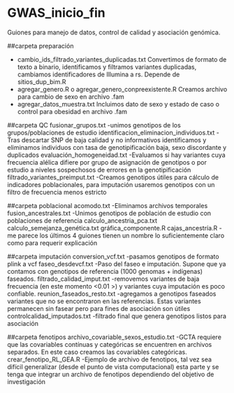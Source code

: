 # GWAS_inicio_fin

Guiones para manejo de datos, control de calidad y asociación genómica. 

##carpeta preparación
- cambio_ids_filtrado_variantes_duplicadas.txt
Convertimos de formato de texto a binario, identificamos y filtramos variantes duplicadas, cambiamos identificadores de Illumina a rs. Depende de sitios_dup_bim.R
- agregar_genero.R o agregar_genero_conpreexistente.R
Creamos archivo para cambio de sexo en archivo .fam
- agregar_datos_muestra.txt
Incluimos dato de sexo y estado de caso o control para obesidad en archivo .fam

##carpeta QC
fusionar_grupos.txt
-unimos genotipos de los grupos/poblaciones de estudio
identificacion_eliminacion_individuos.txt
-Tras descartar SNP de baja calidad y no informativos identificamos y eliminamos individuos con tasa de genotipificación baja, sexo discordante y duplicados
evaluación_homogeneidad.txt
-Evaluamos si hay variantes cuya frecuencia alélica difiere por grupo de asignación de genotipos o por estudio a niveles sospechosos de errores en la genotipificación
filtrado_variantes_preimput.txt
-Creamos genotipos útiles para cálculo de indicadores poblacionales, para imputación usaremos genotipos con un filtro de frecuencia menos estricto

##carpeta poblacional
acomodo.txt
-Eliminamos archivos temporales
fusion_ancestrales.txt
-Unimos genotipos de población de estudio con poblaciones de referencia 
calculo_ancestria_pca.txt
calculo_semejanza_genética.txt
gráfica_componente.R
cajas_ancestría.R
-me parece los últimos 4 guiones tienen un nombre lo suficientemente claro como para requerir explicación

##carpeta imputación
conversion_vcf.txt
-pasamos genotipos de formato plink a vcf
faseo_desdevcf.txt
-Paso del faseo e imputación. Supone que ya contamos con genotipos de referencia (1000 genomas + indígenas) faseados.
filtrado_calidad_imput.txt
-removemos variantes de baja frecuencia (en este momento <0.01 >) y variantes cuya imputación es poco confiable.
reunion_faseados_resto.txt
-agregamos a genotipos faseados variantes que no se encontraron en las referencias. Estas variantes permanecen sin fasear pero para fines de asociación son útiles
controlcalidad_imputados.txt
-filtrado final que genera genotipos listos para asociación

##carpeta fenotipos
archivo_covariable_sexos_estudio.txt
-GCTA requiere que las covariables contínuas y categóricas se encuentren en archivos separados. En este caso creamos las covariables categóricas.
crear_fenotipo_RL_GEA.R
-Ejemplo de archivo de fenotipos, tal vez sea difícil generalizar (desde el punto de vista computacional) esta parte y se tenga que integrar un archivo de fenotipos dependiendo del objetivo de investigación

